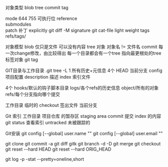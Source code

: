 对象类型
blob
tree
commit
tag



mode        644   755  可执行位
reference   
submodules  
patch       补丁
explicitly  git diff -M
signature   git cat-file
light weight tags  refs/tags/ 



对象模型
blob  仅只是文件  可以没有内容
tree  对象  对象名 != 文件名
commit      每一次change修改，由比较得出   每一个目录都会有一个tree 指向最更根处的tree
标签对象
git tag 



GIT目录与工作目录
.git  tree -L 1
所有历史+元信息
4个
HEAD 当前分支
config 项目配置
description 描述
index 索引文件

4个
hooks/默认的钩子脚本目录
logs/各个refs的历史信息
object/所有的对象
refs/每个分支指向哪个提交

工作目录
临时的 checkout 签出文件 当前分支

Git 索引
工作目录  项目仓库 的暂存区 staging area
commit 提交 index 的内容
git status 查看索引 untracked 未被跟踪的



Git安装
git config [--global] user.name ""
git config [--global] user.email ""

git clone 
git commit -a
git diff
gitk
git branch -d -D 
git merge
git checkout
git reset --hard HEAD
git reset --hard ORIG_HEAD

git log -p -stat --pretty=oneline,short






